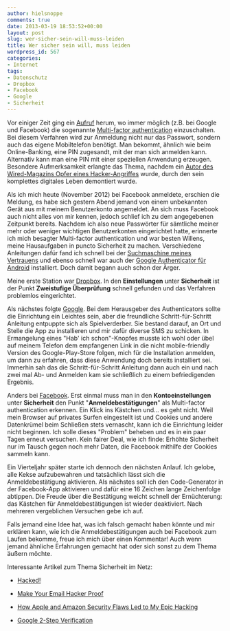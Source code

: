 ```yaml
---
author: hielsnoppe
comments: true
date: 2013-03-19 18:53:52+00:00
layout: post
slug: wer-sicher-sein-will-muss-leiden
title: Wer sicher sein will, muss leiden
wordpress_id: 567
categories:
- Internet
tags:
- Datenschutz
- Dropbox
- Facebook
- Google
- Sicherheit
---
```


Vor einiger Zeit ging ein [Aufruf](http://www.mattcutts.com/blog/google-two-step-authentication/) herum, wo immer möglich (z.B. bei Google und Facebook) die sogenannte [Multi-factor authentication](https://en.wikipedia.org/wiki/Multi-factor_authentication) einzuschalten. Bei diesem Verfahren wird zur Anmeldung nicht nur das Passwort, sondern auch das eigene Mobiltelefon benötigt. Man bekommt, ähnlich wie beim Online-Banking, eine PIN zugesandt, mit der man sich anmelden kann. Alternativ kann man eine PIN mit einer speziellen Anwendung erzeugen. Besondere Aufmerksamkeit erlangte das Thema, nachdem ein [Autor des Wired-Magazins Opfer eines Hacker-Angriffes](http://www.wired.com/gadgetlab/2012/08/apple-amazon-mat-honan-hacking/all) wurde, durch den sein komplettes digitales Leben demontiert wurde.

Als ich mich heute (November 2012) bei Facebook anmeldete, erschien die Meldung, es habe sich gestern Abend jemand von einem unbekannten Gerät aus mit meinem Benutzerkonto angemeldet. An sich muss Facebook auch nicht alles von mir kennen, jedoch schlief ich zu dem angegebenen Zeitpunkt bereits. Nachdem ich also neue Passwörter für sämtliche meiner mehr oder weniger wichtigen Benutzerkonten eingerichtet hatte, erinnerte ich mich besagter Multi-factor authentication und war besten Willens, meine Hausaufgaben in puncto Sicherheit zu machen. Verschiedene Anleitungen dafür fand ich schnell bei der [Suchmaschine meines Vertrauens](https://duckduckgo.com) und ebenso schnell war auch der [Google Authenticator für Android](https://play.google.com/store/apps/details?id=com.google.android.apps.authenticator2) installiert. Doch damit begann auch schon der Ärger.

Meine erste Station war [Dropbox](http://db.tt/o1RY4Oc). In den **Einstellungen** unter **Sicherheit** ist der Punkt **Zweistufige Überprüfung** schnell gefunden und das Verfahren problemlos eingerichtet.

Als nächstes folgte [Google](http://accounts.google.com). Bei dem Herausgeber des Authenticators sollte die Einrichtung ein Leichtes sein, aber die freundliche Schritt-für-Schritt Anleitung entpuppte sich als Spielverderber. Sie bestand darauf, an Ort und Stelle die App zu installieren und mir dafür diverse SMS zu schicken. In Ermangelung eines "Hab' ich schon"-Knopfes musste ich wohl oder übel auf meinem Telefon dem empfangenen Link in die nicht mobile-friendly Version des Google-Play-Store folgen, mich für die Installation anmelden, um dann zu erfahren, dass diese Anwendung doch bereits installiert sei. Immerhin sah das die Schritt-für-Schritt Anleitung dann auch ein und nach zwei mal Ab- und Anmelden kam sie schließlich zu einem befriedigenden Ergebnis.

Anders bei [Facebook](https://www.facebook.com/). Erst einmal muss man in den **Kontoeinstellungen** unter **Sicherheit** den Punkt "**Anmeldebestätigungen**" als Multi-factor authentication erkennen. Ein Klick ins Kästchen und... es geht nicht. Weil mein Browser auf privates Surfen eingestellt ist und Cookies und andere Datenkrümel beim Schließen stets vernascht, kann ich die Einrichtung leider nicht beginnen. Ich solle dieses "Problem" beheben und es in ein paar Tagen erneut versuchen. Kein fairer Deal, wie ich finde: Erhöhte Sicherheit nur im Tausch gegen noch mehr Daten, die Facebook mithilfe der Cookies sammeln kann.

Ein Vierteljahr später starte ich dennoch den nächsten Anlauf. Ich gelobe, alle Kekse aufzubewahren und tatsächlich lässt sich die Anmeldebestätigung aktivieren. Als nächstes soll ich den Code-Generator in der Facebook-App aktivieren und dafür eine 16 Zeichen lange Zeichenfolge abtippen. Die Freude über die Bestätigung weicht schnell der Ernüchterung: das Kästchen für Anmeldebestätigungen ist wieder deaktiviert. Nach mehreren vergeblichen Versuchen gebe ich auf.

Falls jemand eine Idee hat, was ich falsch gemacht haben könnte und mir erklären kann, wie ich die Anmeldebestätigungen auch bei Facebook zum Laufen bekomme, freue ich mich über einen Kommentar! Auch wenn jemand ähnliche Erfahrungen gemacht hat oder sich sonst zu dem Thema äußern möchte.

Interessante Artikel zum Thema Sicherheit im Netz:



	
  * [Hacked!](http://www.theatlantic.com/magazine/archive/2011/11/hacked/308673)

	
  * [Make Your Email Hacker Proof](http://www.codinghorror.com/blog/2012/04/make-your-email-hacker-proof.html)

	
  * [How Apple and Amazon Security Flaws Led to My Epic Hacking](http://www.wired.com/gadgetlab/2012/08/apple-amazon-mat-honan-hacking/all)

	
  * [Google 2-Step Verification](http://www.google.com/landing/2step/)


